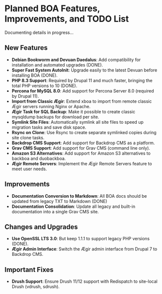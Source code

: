 # Planned BOA Features, Improvements, and TODO List

Documenting details in progress...

## New Features

- **Debian Bookworm and Devuan Daedalus**: Add compatibility for installation and automated upgrades (DONE).
- **Super Fast System AutoInit**: Upgrade easily to the latest Devuan before installing BOA (DONE).
- **PHP 8.3 Support**: Required by Drupal 11 and much faster, bringing the total PHP versions to 10 (DONE).
- **Percona for MySQL 8.0**: Add support for Percona Server 8.0 (required by Drupal 11).
- **Import from Classic Ægir**: Extend xboa to import from remote classic Ægir servers running Nginx or Apache.
- **Ægir Task for SQL Backup**: Make it possible to create classic mysqldump backups for download per site.
- **Symlink Site Files**: Automatically symlink all site files to speed up migration tasks and save disk space.
- **Rsync on Clone**: Use Rsync to create separate symlinked copies during site clone tasks.
- **Backdrop CMS Support**: Add support for Backdrop CMS as a platform.
- **Grav CMS Support**: Add support for Grav CMS (command line only).
- **Amazon S3 Alternatives**: Add support for Amazon S3 alternatives to backboa and duobackboa.
- **Ægir Remote Servers**: Implement the Ægir Remote Servers feature to meet user needs.

## Improvements

- **Documentation Conversion to Markdown**: All BOA docs should be updated from legacy TXT to Markdown (DONE)
- **Documentation Consolidation**: Update all legacy and built-in documentation into a single Grav CMS site.

## Changes and Upgrades

- **Use OpenSSL LTS 3.0**: But keep 1.1.1 to support legacy PHP versions (DONE).
- **Ægir Admin Interface**: Switch the Ægir admin interface from Drupal 7 to Backdrop CMS.

## Important Fixes

- **Drush Support**: Ensure Drush 11/12 support with Redispatch to site-local Drush (vdrush, sdrush).
